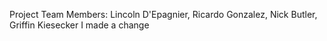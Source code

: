 Project Team Members: Lincoln D'Epagnier, Ricardo Gonzalez, Nick Butler, Griffin Kiesecker
I made a change
